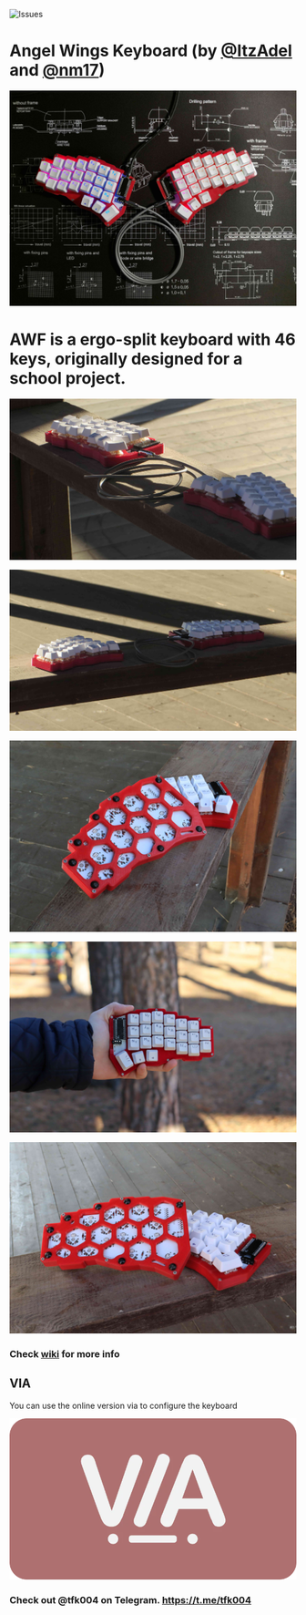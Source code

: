 ![Issues](https://img.shields.io/bitbucket/issues/doryan04/AngelWings-keyboard)

# Angel Wings Keyboard (by [@ItzAdel](https://github.com/doryan04) and [@nm17](https://github.com/nm17))

![Main Photo](photos/awf(6).jpg)

# AWF is a ergo-split keyboard with 46 keys, originally designed for a school project.

![Photo 1](photos/awf(1).jpg)

![Photo 2](photos/awf(2).jpg)

![Photo 3](photos/awf(3).jpg)

![Photo 4](photos/awf(4).jpg)

![Photo 5](photos/awf(5).jpg)

### Check [wiki](https://github.com/ItzAdel/AngelWings-keyboard/wiki/INFO) for more info

## VIA

You can use the online version via to configure the keyboard

[![video](thumb/via.png)](https://youtu.be/KcosSeNAZnk)

### Check out @tfk004 on Telegram. https://t.me/tfk004
